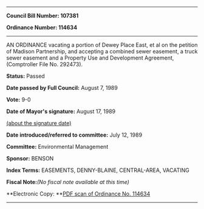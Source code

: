 

********

**Council Bill Number: 107381**
   
**Ordinance Number: 114634**
********

 AN ORDINANCE vacating a portion of Dewey Place East, et al on the petition of Madison Partnership, and accepting a combined sewer easement, a truck sewer easement and a Property Use and Development Agreement, (Comptroller File No. 292473).

**Status:** Passed
   
**Date passed by Full Council:** August 7, 1989
   
**Vote:** 9-0
   
**Date of Mayor's signature:** August 17, 1989
   
[(about the signature date)](/~public/approvaldate.htm)
   
   
   
**Date introduced/referred to committee:** July 12, 1989
   
**Committee:** Environmental Management
   
**Sponsor:** BENSON
   
   
**Index Terms:** EASEMENTS, DENNY-BLAINE, CENTRAL-AREA, VACATING

**Fiscal Note:**_(No fiscal note available at this time)_

**Electronic Copy: **[PDF scan of Ordinance No. 114634](/~archives/Ordinances/Ord_114634.pdf)

********


